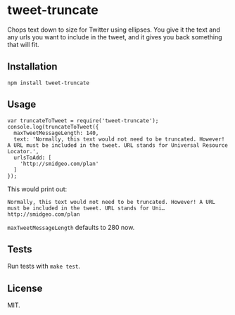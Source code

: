 tweet-truncate
==================

Chops text down to size for Twitter using ellipses. You give it the text and any urls you want to include in the tweet, and it gives you back something that will fit.

Installation
------------

    npm install tweet-truncate

Usage
-----

    var truncateToTweet = require('tweet-truncate');
    console.log(truncateToTweet({
      maxTweetMessageLength: 140,
      text: 'Normally, this text would not need to be truncated. However! A URL must be included in the tweet. URL stands for Universal Resource Locator.',
      urlsToAdd: [
        'http://smidgeo.com/plan'
      ]
    });

This would print out:

    Normally, this text would not need to be truncated. However! A URL must be included in the tweet. URL stands for Uni… http://smidgeo.com/plan

`maxTweetMessageLength` defaults to 280 now.

Tests
-----

Run tests with `make test`.

License
-------

MIT.
